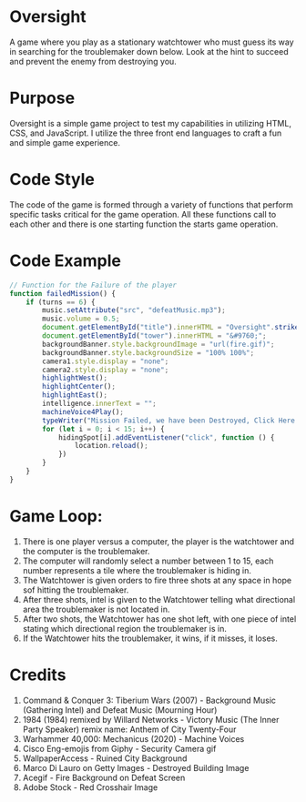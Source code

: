 # Oversight
A game where you play as a stationary watchtower who must guess its way in searching for the troublemaker down below. Look at the hint to succeed and prevent the enemy from destroying you.

# Purpose
Oversight is a simple game project to test my capabilities in utilizing HTML, CSS, and JavaScript. I utilize the three front end languages to craft a fun and simple game experience.

# Code Style
The code of the game is formed through a variety of functions that perform specific tasks critical for the game operation. All these functions call to each other and there is one starting function the starts game operation.

# Code Example
~~~js
// Function for the Failure of the player
function failedMission() {
    if (turns == 6) {
        music.setAttribute("src", "defeatMusic.mp3");
        music.volume = 0.5;
        document.getElementById("title").innerHTML = "Oversight".strike();
        document.getElementById("tower").innerHTML = "&#9760;";
        backgroundBanner.style.backgroundImage = "url(fire.gif)";
        backgroundBanner.style.backgroundSize = "100% 100%";
        camera1.style.display = "none";
        camera2.style.display = "none";
        highlightWest();
        highlightCenter();
        highlightEast();
        intelligence.innerText = "";
        machineVoice4Play();
        typeWriter("Mission Failed, we have been Destroyed, Click Here to Play Again");
        for (let i = 0; i < 15; i++) {
            hidingSpot[i].addEventListener("click", function () {
                location.reload();
            })
        }
    }
}
~~~

# Game Loop:
1. There is one player versus a computer, the player is the watchtower and the computer is the troublemaker.
2. The computer will randomly select a number between 1 to 15, each number represents a tile where the troublemaker is hiding in.
3. The Watchtower is given orders to fire three shots at any space in hope sof hitting the troublemaker.
4. After three shots, intel is given to the Watchtower telling what directional area the troublemaker is not located in.
6. After two shots, the Watchtower has one shot left, with one piece of intel stating which directional region the troublemaker is in.
7. If the Watchtower hits the troublemaker, it wins, if it misses, it loses.

# Credits
1. Command & Conquer 3: Tiberium Wars (2007) - Background Music (Gathering Intel) and Defeat Music (Mourning Hour)
2. 1984 (1984) remixed by Willard Networks - Victory Music (The Inner Party Speaker) remix name: Anthem of City Twenty-Four
3. Warhammer 40,000: Mechanicus (2020) - Machine Voices
4. Cisco Eng-emojis from Giphy - Security Camera gif
5. WallpaperAccess - Ruined City Background
6. Marco Di Lauro on Getty Images - Destroyed Building Image
7. Acegif - Fire Background on Defeat Screen
8. Adobe Stock - Red Crosshair Image